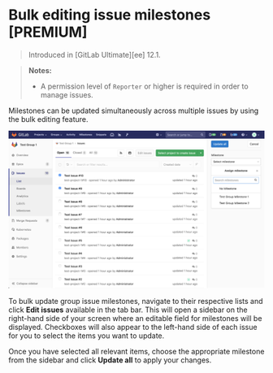 # Bulk editing issue milestones **[PREMIUM]**

> Introduced in [GitLab Ultimate][ee] 12.1.

> **Notes:**
>
> - A permission level of `Reporter` or higher is required in order to manage
>   issues.

Milestones can be updated simultaneously across multiple issues by using the bulk editing feature.

![Bulk editing](img/bulk-editing.png)

To bulk update group issue milestones, navigate to their respective lists and
click **Edit issues** available in the tab bar. This will open a sidebar on the right-hand
side of your screen where an editable field for milestones will be displayed.
Checkboxes will also appear to the left-hand side of each issue for you to select the items you want
to update.

Once you have selected all relevant items, choose the appropriate milestone from the sidebar
and click **Update all** to apply your changes.
